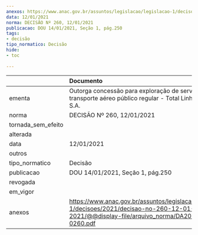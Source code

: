 ```yaml
---
anexos: https://www.anac.gov.br/assuntos/legislacao/legislacao-1/decisoes/2021/decisao-no-260-12-01-2021/@@display-file/arquivo_norma/DA2021-0260.pdf
data: 12/01/2021
norma: DECISÃO Nº 260, 12/01/2021
publicacao: DOU 14/01/2021, Seção 1, pág.250
tags:
- decisão
tipo_normatico: Decisão
hide: 
- toc 
 
---
```


|                    | Documento                                                                                                                                     |
|:-------------------|:----------------------------------------------------------------------------------------------------------------------------------------------|
| ementa             | Outorga concessão para exploração de serviço de transporte aéreo público regular - Total Linhas Aéreas S.A.                                   |
| norma              | DECISÃO Nº 260, 12/01/2021                                                                                                                    |
| tornada_sem_efeito |                                                                                                                                               |
| alterada           |                                                                                                                                               |
| data               | 12/01/2021                                                                                                                                    |
| outros             |                                                                                                                                               |
| tipo_normatico     | Decisão                                                                                                                                       |
| publicacao         | DOU 14/01/2021, Seção 1, pág.250                                                                                                              |
| revogada           |                                                                                                                                               |
| em_vigor           |                                                                                                                                               |
| anexos             | https://www.anac.gov.br/assuntos/legislacao/legislacao-1/decisoes/2021/decisao-no-260-12-01-2021/@@display-file/arquivo_norma/DA2021-0260.pdf |